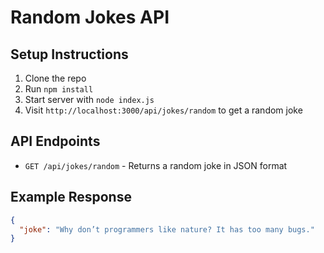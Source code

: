 # Random Jokes API

## Setup Instructions

1. Clone the repo
2. Run `npm install`
3. Start server with `node index.js`
4. Visit `http://localhost:3000/api/jokes/random` to get a random joke

## API Endpoints

- `GET /api/jokes/random` - Returns a random joke in JSON format

## Example Response
```json
{
  "joke": "Why don’t programmers like nature? It has too many bugs."
}
